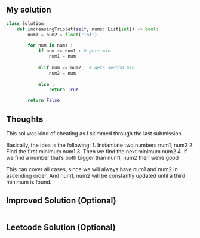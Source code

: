 ## My solution
```python
class Solution:
    def increasingTriplet(self, nums: List[int]) -> bool:
        num1 = num2 = float('inf')

        for num in nums :
            if num <= num1 : # gets min
                num1 = num
            
            elif num <= num2 : # gets second min
                num2 = num 
            
            else :
                return True

        return False
```

## Thoughts

This sol was kind of cheating as I skimmed through the last submission.

Basically, the idea is the following:
	1. Instantiate two numbers num1, num2
	2. Find the first minimum num1
	3. Then we find the next minimum num2
	4. If we find a number that’s both bigger than num1, num2 then we’re good

This can cover all cases, since we will always have num1 and num2 in ascending order. And num1, num2 will be constantly updated until a third minimum is found.
## Improved Solution (Optional)
```python

```

## Leetcode Solution (Optional)
```python

```